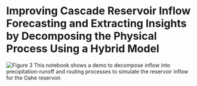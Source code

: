 # Improving Cascade Reservoir Inflow Forecasting and Extracting Insights by Decomposing the Physical Process Using a Hybrid Model
![Figure 3](https://github.com/jinyal/hybrid_model/assets/59593913/cf56f6a6-d52c-4e40-a3ba-400d9bd250d5)
This notebook shows a demo to decompose inflow into precipitation-runoff and routing processes to simulate the reservoir inflow for the Oahe reservoir.
